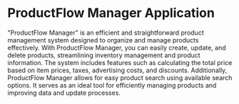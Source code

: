 # ProductFlow Manager Application
"ProductFlow Manager" is an efficient and straightforward product management system designed to organize and manage products effectively. With ProductFlow Manager, you can easily create, update, and delete products, streamlining inventory management and product information. The system includes features such as calculating the total price based on item prices, taxes, advertising costs, and discounts. Additionally, ProductFlow Manager allows for easy product search using available search options. It serves as an ideal tool for efficiently managing products and improving data and update processes.

